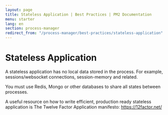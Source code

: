 ```yaml
---
layout: page
title: Stateless Application | Best Practices | PM2 Documentation
menu: starter
lang: en
section: process-manager
redirect_from: "/process-manager/best-practices/stateless-application"
---
```


# Stateless Application

A stateless application has no local data stored in the process. For example, sessions/websocket connections, session-memory and related.

You must use Redis, Mongo or other databases to share all states between processes.

A useful resource on how to write efficient, production ready stateless application is The Twelve Factor Application manifesto: https://12factor.net/
